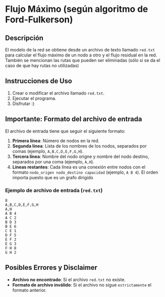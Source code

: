 # Flujo Máximo (según algoritmo de Ford-Fulkerson)

## Descripción
El modelo de la red se obtiene desde un archivo de texto llamado `red.txt` para calcular el flujo máximo de un nodo a otro y el flujo residual en la red. También se mencionan las rutas que pueden ser eliminadas (sólo si se da el caso de que hay rutas no utilizadas)

## Instrucciones de Uso
1. Crear o modificar el archivo llamado `red.txt`.
2. Ejecutar el programa.
3. Disfrutar :)

## Importante: Formato del archivo de entrada
El archivo de entrada tiene que seguir el siguiente formato:

1. **Primera línea**: Número de nodos en la red.
2. **Segunda línea**: Lista de los nombres de los nodos, separados por comas (ejemplo, `A,B,C,D,E,F,G,H`).
3. **Tercera línea**: Nombre del nodo origne y nombre del nodo destino, separados por una coma (ejemplo, `A,H`).
4. **Líneas restantes**: Cada línea es una conexión entre nodos con el formato `nodo_origen nodo_destino capacidad` (ejemplo, `A B 4`). El orden importa puesto que es un grafo dirigido

### Ejemplo de archivo de entrada (`red.txt`)
```
8
A,B,C,D,E,F,G,H
A,H
A B 4
A C 2
B D 3
B E 6
C E 1
D F 5
E F 2
E G 3
F H 8
G H 2
```

## Posibles Errores y Disclaimer
- **Archivo no encontrado**: Si el archivo `red.txt` no existe.
- **Formato de archivo inválido**: Si el archivo no sigue `estrictamente` el formato anterior.

